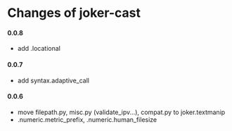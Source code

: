Changes of joker-cast
=====================

#### 0.0.8
* add .locational

#### 0.0.7
* add syntax.adaptive_call

#### 0.0.6
* move filepath.py, misc.py (validate_ipv...), compat.py to joker.textmanip
* .numeric.metric_prefix, .numeric.human_filesize
